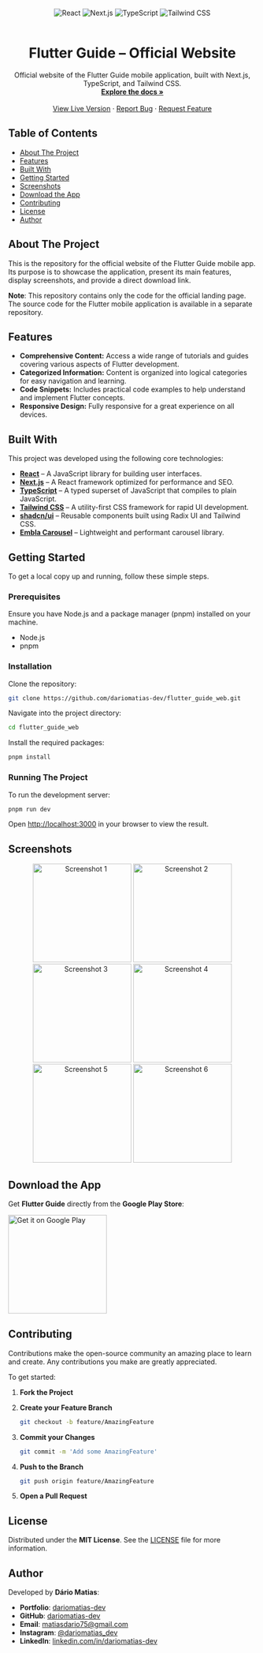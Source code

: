 <br>
<div align="center">
  <img src="https://img.shields.io/badge/React-20232A?style=for-the-badge&logo=react&logoColor=61DAFB" alt="React">
  <img src="https://img.shields.io/badge/Next-black?style=for-the-badge&logo=next.js&logoColor=white" alt="Next.js">
  <img src="https://img.shields.io/badge/TypeScript-007ACC?style=for-the-badge&logo=typescript&logoColor=white" alt="TypeScript">
  <img src="https://img.shields.io/badge/Tailwind_CSS-38B2AC?style=for-the-badge&logo=tailwind-css&logoColor=white" alt="Tailwind CSS">
</div>
<br>

<h1 align="center">Flutter Guide – Official Website</h1>

<p align="center">
  Official website of the Flutter Guide mobile application, built with Next.js, TypeScript, and Tailwind CSS.
  <br>
  <a href="#about-the-project"><strong>Explore the docs »</strong></a>
  <br>
  <br>
  <a href="https://flutter-guide-web.vercel.app/">View Live Version</a>
  ·
  <a href="https://github.com/dariomatias-dev/flutter_guide_web/issues">Report Bug</a>
  ·
  <a href="https://github.com/dariomatias-dev/flutter_guide_web/issues">Request Feature</a>
</p>

## Table of Contents

- [About The Project](#about-the-project)
- [Features](#features)
- [Built With](#built-with)
- [Getting Started](#getting-started)
- [Screenshots](#screenshots)
- [Download the App](#download-the-app)
- [Contributing](#contributing)
- [License](#license)
- [Author](#author)

## About The Project

This is the repository for the official website of the Flutter Guide mobile app.  
Its purpose is to showcase the application, present its main features, display screenshots, and provide a direct download link.

**Note**: This repository contains only the code for the official landing page.  
The source code for the Flutter mobile application is available in a separate repository.

## Features

- **Comprehensive Content:** Access a wide range of tutorials and guides covering various aspects of Flutter development.  
- **Categorized Information:** Content is organized into logical categories for easy navigation and learning.  
- **Code Snippets:** Includes practical code examples to help understand and implement Flutter concepts.  
- **Responsive Design:** Fully responsive for a great experience on all devices.  

## Built With

This project was developed using the following core technologies:

- **[React](https://reactjs.org/)** – A JavaScript library for building user interfaces.
- **[Next.js](https://nextjs.org/)** – A React framework optimized for performance and SEO.
- **[TypeScript](https://www.typescriptlang.org/)** – A typed superset of JavaScript that compiles to plain JavaScript.
- **[Tailwind CSS](https://tailwindcss.com/)** – A utility-first CSS framework for rapid UI development.
- **[shadcn/ui](https://ui.shadcn.com/)** – Reusable components built using Radix UI and Tailwind CSS.
- **[Embla Carousel](https://www.embla-carousel.com/)** – Lightweight and performant carousel library.

## Getting Started

To get a local copy up and running, follow these simple steps.

### Prerequisites

Ensure you have Node.js and a package manager (pnpm) installed on your machine.

- Node.js
- pnpm

### Installation

Clone the repository:

```bash
git clone https://github.com/dariomatias-dev/flutter_guide_web.git
````

Navigate into the project directory:

```bash
cd flutter_guide_web
```

Install the required packages:

```bash
pnpm install
```

### Running The Project

To run the development server:

```bash
pnpm run dev
```

Open [http://localhost:3000](http://localhost:3000) in your browser to view the result.

## Screenshots

<div align="center">
  <img src="public/screenshots/flutter_guide_screen_1.jpeg" width="200" alt="Screenshot 1"/>
  <img src="public/screenshots/flutter_guide_screen_2.jpeg" width="200" alt="Screenshot 2"/>
  <img src="public/screenshots/flutter_guide_screen_3.jpeg" width="200" alt="Screenshot 3"/>
  <img src="public/screenshots/flutter_guide_screen_4.jpeg" width="200" alt="Screenshot 4"/>
  <img src="public/screenshots/flutter_guide_screen_5.jpeg" width="200" alt="Screenshot 5"/>
  <img src="public/screenshots/flutter_guide_screen_6.jpeg" width="200" alt="Screenshot 6"/>
</div>

## Download the App

Get **Flutter Guide** directly from the **Google Play Store**:

<a href="https://play.google.com/store/apps/details?id=com.dariomatias.flutter_guide" target="_blank">
  <img src="https://play.google.com/intl/en_us/badges/static/images/badges/en_badge_web_generic.png" alt="Get it on Google Play" width="200">
</a>

## Contributing

Contributions make the open-source community an amazing place to learn and create.
Any contributions you make are greatly appreciated.

To get started:

1. **Fork the Project**
2. **Create your Feature Branch**

   ```sh
   git checkout -b feature/AmazingFeature
   ```

3. **Commit your Changes**

   ```sh
   git commit -m 'Add some AmazingFeature'
   ```

4. **Push to the Branch**

   ```sh
   git push origin feature/AmazingFeature
   ```

5. **Open a Pull Request**

## License

Distributed under the **MIT License**. See the [LICENSE](LICENSE) file for more information.

## Author

Developed by **Dário Matias**:

- **Portfolio**: [dariomatias-dev](https://dariomatias-dev.com)
- **GitHub**: [dariomatias-dev](https://github.com/dariomatias-dev)
- **Email**: [matiasdario75@gmail.com](mailto:matiasdario75@gmail.com)
- **Instagram**: [@dariomatias_dev](https://instagram.com/dariomatias_dev)
- **LinkedIn**: [linkedin.com/in/dariomatias-dev](https://linkedin.com/in/dariomatias-dev)
